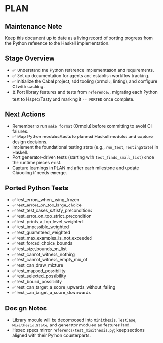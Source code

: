 # PLAN

## Maintenance Note
Keep this document up to date as a living record of porting progress from the Python reference to the Haskell implementation.

## Stage Overview
- ✅ Understand the Python reference implementation and requirements.
- ✅ Set up documentation for agents and establish workflow tracking.
- ✅ Initialize the Cabal project, add tooling (ormolu, linting), and configure CI with caching.
- ⏳ Port library features and tests from `reference/`, migrating each Python test to Hspec/Tasty and marking it `-- PORTED` once complete.

## Next Actions
- Remember to run `make format` (Ormolu) before committing to avoid CI failures.
- ✅ Map Python modules/tests to planned Haskell modules and capture design decisions.
- Implement the foundational testing state (e.g., `run_test`, `TestingState`) in Haskell.
- Port generator-driven tests (starting with `test_finds_small_list`) once the runtime pieces exist.
- Capture learnings in PLAN.md after each milestone and update CI/tooling if needs emerge.


## Ported Python Tests
- ✅ test_errors_when_using_frozen
- ✅ test_errors_on_too_large_choice
- ✅ test_test_cases_satisfy_preconditions
- ✅ test_error_on_too_strict_precondition
 - ✅ test_prints_a_top_level_weighted
 - ✅ test_impossible_weighted
 - ✅ test_guaranteed_weighted
 - ✅ test_max_examples_is_not_exceeded
 - ✅ test_forced_choice_bounds
 - ✅ test_size_bounds_on_list
- ✅ test_cannot_witness_nothing
 - ✅ test_cannot_witness_empty_mix_of
 - ✅ test_can_draw_mixture
 - ✅ test_mapped_possibility
 - ✅ test_selected_possibility
 - ✅ test_bound_possibility
 - ✅ test_can_target_a_score_upwards_without_failing
 - ✅ test_can_target_a_score_downwards

## Design Notes
- Library module will be decomposed into `Minithesis.TestCase`, `Minithesis.State`, and generator modules as features land.
- Hspec specs mirror `reference/test_minithesis.py`; keep sections aligned with their Python counterparts.
